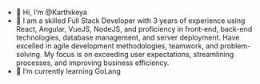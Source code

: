 - 👋 Hi, I’m @Karthikeya
- 👀 I am a skilled Full Stack Developer with 3 years of experience using React, Angular, VueJS, NodeJS, and proficiency in front-end, back-end technologies, database management, and server deployment. Have excelled in agile development methodologies, teamwork, and problem-solving. My focus is on exceeding user expectations, streamlining processes, and improving business efficiency.
- 🌱 I’m currently learning GoLang
